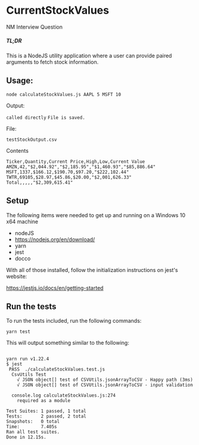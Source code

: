 # CurrentStockValues
NM Interview Question

##### TL;DR
This is a NodeJS utility application where a user can provide paired arguments to fetch stock information.

## Usage:

`node calculateStockValues.js AAPL 5 MSFT 10`

Output:

`called directly`
`File is saved.`

File:

`testStockOutput.csv`

Contents

```
Ticker,Quantity,Current Price,High,Low,Current Value
AMZN,42,"$2,044.92","$2,185.95","$1,460.93","$85,886.64"
MSFT,1337,$166.12,$190.70,$97.20,"$222,102.44"
TWTR,69105,$28.97,$45.86,$20.00,"$2,001,626.33"
Total,,,,,"$2,309,615.41"
```

## Setup

The following items were needed to get up and running on a Windows 10 x64 machine

 *  nodeJS
   * https://nodejs.org/en/download/
 *  yarn
 *  jest
 *  docco

With all of those installed, follow the initialization instructions on jest's website:

https://jestjs.io/docs/en/getting-started

## Run the tests

To run the tests included, run the following commands:

`yarn test`

This will output something similar to the following:


```

yarn run v1.22.4
$ jest
 PASS  ./calculateStockValues.test.js
  CsvUtils Test
    √ JSON object[] test of CSVUtils.jsonArrayToCSV - Happy path (3ms)
    √ JSON object[] test of CSVUtils.jsonArrayToCSV - input validation

  console.log calculateStockValues.js:274
    required as a module

Test Suites: 1 passed, 1 total
Tests:       2 passed, 2 total
Snapshots:   0 total
Time:        7.405s
Ran all test suites.
Done in 12.15s.

```
